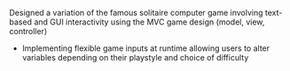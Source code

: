 Designed a variation of the famous solitaire computer game involving text-based and GUI
interactivity using the MVC game design (model, view, controller)
- Implementing flexible game inputs at runtime allowing users to alter variables depending on their
playstyle and choice of difficulty

